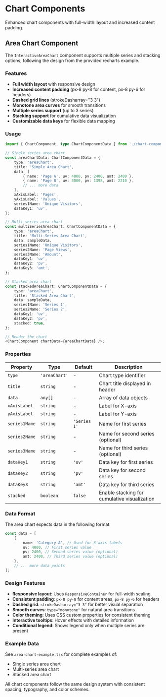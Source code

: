 # Chart Components

Enhanced chart components with full-width layout and increased content padding.

## Area Chart Component

The `InteractiveAreaChart` component supports multiple series and stacking options, following the design from the provided recharts example.

### Features

- **Full width layout** with responsive design
- **Increased content padding** (px-8 py-8 for content, px-8 py-6 for headers)
- **Dashed grid lines** (strokeDasharray="3 3")
- **Monotone area curves** for smooth transitions
- **Multiple series support** (up to 3 series)
- **Stacking support** for cumulative data visualization
- **Customizable data keys** for flexible data mapping

### Usage

```typescript
import { ChartComponent, type ChartComponentData } from './chart-components';

// Single series area chart
const areaChartData: ChartComponentData = {
    type: 'areaChart',
    title: 'Simple Area Chart',
    data: [
        { name: 'Page A', uv: 4000, pv: 2400, amt: 2400 },
        { name: 'Page B', uv: 3000, pv: 1398, amt: 2210 },
        // ... more data
    ],
    xAxisLabel: 'Pages',
    yAxisLabel: 'Values',
    series1Name: 'Unique Visitors',
    dataKey1: 'uv',
};

// Multi-series area chart
const multiSeriesAreaChart: ChartComponentData = {
    type: 'areaChart',
    title: 'Multi-Series Area Chart',
    data: sampleData,
    series1Name: 'Unique Visitors',
    series2Name: 'Page Views',
    series3Name: 'Amount',
    dataKey1: 'uv',
    dataKey2: 'pv',
    dataKey3: 'amt',
};

// Stacked area chart
const stackedAreaChart: ChartComponentData = {
    type: 'areaChart',
    title: 'Stacked Area Chart',
    data: sampleData,
    series1Name: 'Series 1',
    series2Name: 'Series 2',
    dataKey1: 'uv',
    dataKey2: 'pv',
    stacked: true,
};

// Render the chart
<ChartComponent chartData={areaChartData} />;
```

### Properties

| Property      | Type          | Default      | Description                                  |
| ------------- | ------------- | ------------ | -------------------------------------------- |
| `type`        | `'areaChart'` | -            | Chart type identifier                        |
| `title`       | `string`      | -            | Chart title displayed in header              |
| `data`        | `any[]`       | -            | Array of data objects                        |
| `xAxisLabel`  | `string`      | -            | Label for X-axis                             |
| `yAxisLabel`  | `string`      | -            | Label for Y-axis                             |
| `series1Name` | `string`      | `'Series 1'` | Name for first series                        |
| `series2Name` | `string`      | -            | Name for second series (optional)            |
| `series3Name` | `string`      | -            | Name for third series (optional)             |
| `dataKey1`    | `string`      | `'uv'`       | Data key for first series                    |
| `dataKey2`    | `string`      | `'pv'`       | Data key for second series                   |
| `dataKey3`    | `string`      | `'amt'`      | Data key for third series                    |
| `stacked`     | `boolean`     | `false`      | Enable stacking for cumulative visualization |

### Data Format

The area chart expects data in the following format:

```typescript
const data = [
    {
        name: 'Category A', // Used for X-axis labels
        uv: 4000, // First series value
        pv: 2400, // Second series value (optional)
        amt: 2400, // Third series value (optional)
    },
    // ... more data points
];
```

### Design Features

- **Responsive layout**: Uses `ResponsiveContainer` for full-width scaling
- **Consistent padding**: `px-8 py-8` for content areas, `px-8 py-6` for headers
- **Dashed grid**: `strokeDasharray="3 3"` for better visual separation
- **Smooth curves**: `type="monotone"` for natural area transitions
- **Color theming**: Uses CSS custom properties for consistent theming
- **Interactive tooltips**: Hover effects with detailed information
- **Conditional legend**: Shows legend only when multiple series are present

### Example Data

See `area-chart-example.tsx` for complete examples of:

- Single series area chart
- Multi-series area chart
- Stacked area chart

All chart components follow the same design system with consistent spacing, typography, and color schemes.
